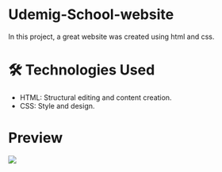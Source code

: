 # Udemig-School-website

In this project, a great website was created using html and css. 

# 🛠️ Technologies Used

- HTML: Structural editing and content creation.
- CSS: Style and design.

# Preview
![](Udemig-School-gif.gif)
